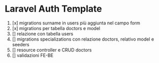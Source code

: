# Laravel Auth Template

1) [x] migrations surname in users più aggiunta nel campo form
2) [x] migrations per tabella doctors e model
3) [] relazione con tabella users
4) [] migrations specializations con relazione doctors, relativo model e seeders 
5) [] resource controller e CRUD doctors
6) [] validazioni FE-BE